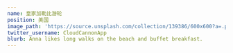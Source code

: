 ```yaml
---
name: 皇家加勒比游轮
position: 美国
image_path: 'https://source.unsplash.com/collection/139386/600x600?a=.png'
twitter_username: CloudCannonApp
blurb: Anna likes long walks on the beach and buffet breakfast.
---
```

